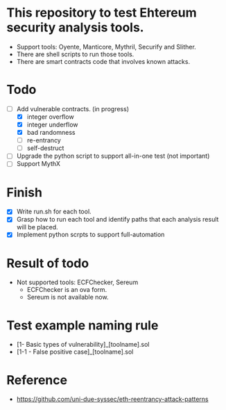 # This repository to test Ehtereum security analysis tools.
- Support tools: Oyente, Manticore, Mythril, Securify and Slither.
- There are shell scripts to run those tools.
- There are smart contracts code that involves known attacks.

# Todo
- [ ] Add vulnerable contracts. (in progress)
  - [x] integer overflow
  - [x] integer underflow
  - [x] bad randomness
  - [ ] re-entrancy
  - [ ] self-destruct
- [ ] Upgrade the python script to support all-in-one test (not important)
- [ ] Support MythX

# Finish
- [x] Write run.sh for each tool.
- [x] Grasp how to run each tool and identify paths that each analysis result will be placed.
- [x] Implement python scrpts to support full-automation

# Result of todo
- Not supported tools: ECFChecker, Sereum
  - ECFChecker is an ova form.
  - Sereum is not available now. 

# Test example naming rule
- [1- Basic types of vulnerability]_[toolname].sol
- [1-1 - False positive case]_[toolname].sol

# Reference
- https://github.com/uni-due-syssec/eth-reentrancy-attack-patterns
